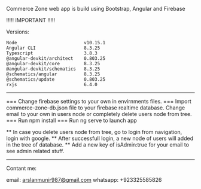 Commerce Zone web app is build using Bootstrap, Angular and Firebase

!!!!! IMPORTANT !!!!!

Versions:

	Node 						 v10.15.1
	Angular CLI 				 8.3.25
	Typescript					 3.8.3
	@angular-devkit/architect    0.803.25
	@angular-devkit/core         8.3.25
	@angular-devkit/schematics   8.3.25
	@schematics/angular          8.3.25
	@schematics/update           0.803.25
	rxjs                         6.4.0

-----------------------------------------------------------------------------------------------------------------------------------------------------------

=== Change firebase settings to your own in envirnments files.
=== Import commerce-zone-db.json file to your firebase realtime database. Change email to your own in users node or completely delete users node from tree.
=== Run npm install
=== Run ng serve to launch app

** In case you delete users node from tree, go to login from navigation, login with google. 
** After successfull login, a new node of users will added in the tree of database.
** Add a new key of isAdmin:true for your email to see admin related stuff.

-----------------------------------------------------------------------------------------------------------------------------------------------------------
Contant me:

email: arslanmunir987@gmail.com
whatsapp: +923325585826
